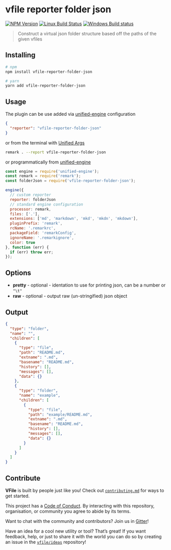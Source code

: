 # vfile reporter folder json

[![NPM Version](https://img.shields.io/npm/v/vfile-reporter-folder-json.svg)](https://www.npmjs.com/package/vfile-reporter-folder-json)
[![Linux Build Status](https://travis-ci.org/vfile/vfile-reporter-folder-json.svg?branch=master)](https://travis-ci.org/vfile/vfile-reporter-folder-json)
[![Windows Build status](https://ci.appveyor.com/api/projects/status/xqjg1cs03g44g2x9/branch/master?svg=true)](https://ci.appveyor.com/project/ChristianMurphy/vfile-reporter-folder-json/branch/master)

> Construct a virtual json folder structure based off the paths of the given vfiles

## Installing

```sh
# npm
npm install vfile-reporter-folder-json

# yarn
yarn add vfile-reporter-folder-json
```

## Usage

The plugin can be use added via [unified-engine](https://github.com/unifiedjs/unified-engine#options) configuration

```json
{
  "reporter": "vfile-reporter-folder-json"
}
```

or from the terminal with [Unified Args](https://github.com/unifiedjs/unified-args#--report-reporter)

```sh
remark . --report vfile-reporter-folder-json
```

or programmatically from [unified-engine](https://github.com/unifiedjs/unified-engine#options)

```js
const engine = require('unified-engine');
const remark = require('remark');
const folderJson = require('vfile-reporter-folder-json');

engine({
  // custom reporter
  reporter: folderJson
  // standard engine configuration
  processor: remark,
  files: ['.'],
  extensions: ['md', 'markdown', 'mkd', 'mkdn', 'mkdown'],
  pluginPrefix: 'remark',
  rcName: '.remarkrc',
  packageField: 'remarkConfig',
  ignoreName: '.remarkignore',
  color: true
}, function (err) {
  if (err) throw err;
});
```

## Options

* **pretty** - optional - identation to use for printing json, can be a number or `"\t"`
* **raw** - optional - output raw (un-stringified) json object

## Output

```json
{
  "type": "folder",
  "name": "",
  "children": [
    {
      "type": "file",
      "path": "README.md",
      "extname": ".md",
      "basename": "README.md",
      "history": [],
      "messages": [],
      "data": {}
    },
    {
      "type": "folder",
      "name": "example",
      "children": [
        {
          "type": "file",
          "path": "example/README.md",
          "extname": ".md",
          "basename": "README.md",
          "history": [],
          "messages": [],
          "data": {}
        }
      ]
    }
  ]
}
```

## Contribute

**VFile** is built by people just like you! Check out
[`contributing.md`][contribute] for ways to get started.

This project has a [Code of Conduct][coc]. By interacting with this repository,
organisation, or community you agree to abide by its terms.

Want to chat with the community and contributors? Join us in [Gitter][chat]!

Have an idea for a cool new utility or tool? That’s great! If you want
feedback, help, or just to share it with the world you can do so by creating
an issue in the [`vfile/ideas`][ideas] repository!

[chat]: https://gitter.im/vfile/Lobby
[contribute]: CONTRIBUTING.md
[coc]: https://github.com/vfile/vfile/blob/master/code-of-conduct.md
[ideas]: https://github.com/vfile/ideas
